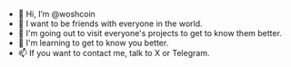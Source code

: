 - 👋 Hi, I’m @woshcoin
- 👀 I want to be friends with everyone in the world.
- 🌱 I'm going out to visit everyone's projects to get to know them better.
- 💞️ I'm learning to get to know you better.
- 📫 If you want to contact me, talk to X or Telegram.

<!---
woshcoin/woshcoin is a ✨ special ✨ repository because its `README.md` (this file) appears on your GitHub profile.
You can click the Preview link to take a look at your changes.
--->
